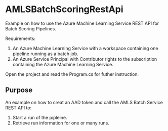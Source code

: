 # AMLSBatchScoringRestApi
Example on how to use the Azure Machine Learning Service REST API for Batch Scoring Pipelines.

Requirements:
1. An Azure Machine Learning Service with a workspace containing one pipeline running as a batch job. 
2. An Azure Service Principal with Contributor rights to the subscription containing the Azure Machine Learning Service. 


Open the project and read the Program.cs for futher instruction. 

## Purpose
An example on how to creat an AAD token and call the AMLS Batch Service REST API to:
1. Start a run of the pipleine. 
2. Retrieve run information for one or many runs. 